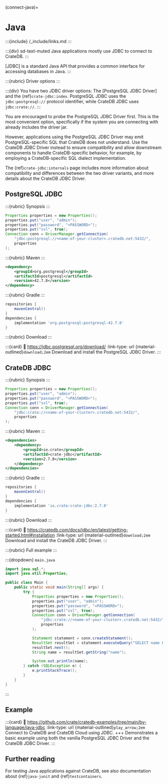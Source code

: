 (connect-java)=

# Java

:::{include} /_include/links.md
:::

:::{div} sd-text-muted
Java applications mostly use JDBC to connect to CrateDB.
:::

[JDBC] is a standard Java API that provides a common interface for accessing
databases in Java.
:::

:::{rubric} Driver options
:::

:::{div}
You have two JDBC driver options: The [PostgreSQL
JDBC Driver] and the {ref}`crate-jdbc:index`.
PostgreSQL JDBC uses the `jdbc:postgresql://` protocol identifier,
while CrateDB JDBC uses `jdbc:crate://`.
:::

You are encouraged to probe the PostgreSQL JDBC Driver first. This is the
most convenient option, specifically if the system you are connecting with
already includes the driver jar.

However, applications using the PostgreSQL JDBC Driver may emit PostgreSQL-specific
SQL that CrateDB does not understand. Use the CrateDB JDBC Driver instead
to ensure compatibility and allow downstream components to handle
CrateDB-specific behavior, for example, by employing a CrateDB-specific
SQL dialect implementation.

The {ref}`crate-jdbc:internals` page includes more information
about compatibility and differences between the two driver variants,
and more details about the CrateDB JDBC Driver.


## PostgreSQL JDBC

:::{rubric} Synopsis
:::

```java
Properties properties = new Properties();
properties.put("user", "admin");
properties.put("password", "<PASSWORD>");
properties.put("ssl", true);
Connection conn = DriverManager.getConnection(
    "jdbc:postgresql://<name-of-your-cluster>.cratedb.net:5432/",
    properties
);
```

:::{rubric} Maven
:::

```xml
<dependency>
    <groupId>org.postgresql</groupId>
    <artifactId>postgresql</artifactId>
    <version>42.7.8</version>
</dependency>
```

:::{rubric} Gradle
:::

```groovy
repositories {
    mavenCentral()
}
dependencies {
    implementation 'org.postgresql:postgresql:42.7.8'
}
```

:::{rubric} Download
:::

:::{card}
:link: https://jdbc.postgresql.org/download/
:link-type: url
{material-outlined}`download;2em`
Download and install the PostgreSQL JDBC Driver.
:::

## CrateDB JDBC

:::{rubric} Synopsis
:::

```java
Properties properties = new Properties();
properties.put("user", "admin");
properties.put("password", "<PASSWORD>");
properties.put("ssl", true);
Connection conn = DriverManager.getConnection(
    "jdbc:crate://<name-of-your-cluster>.cratedb.net:5432/",
    properties
);
```

:::{rubric} Maven
:::

```xml
<dependencies>
    <dependency>
        <groupId>io.crate</groupId>
        <artifactId>crate-jdbc</artifactId>
        <version>2.7.0</version>
    </dependency>
</dependencies>
```

:::{rubric} Gradle
:::

```groovy
repositories {
    mavenCentral()
}
dependencies {
    implementation 'io.crate:crate-jdbc:2.7.0'
}
```

:::{rubric} Download
:::

:::{card}
:link: https://cratedb.com/docs/jdbc/en/latest/getting-started.html#installation
:link-type: url
{material-outlined}`download;2em`
Download and install the CrateDB JDBC Driver.
:::

:::{rubric} Full example
:::

:::{dropdown} `main.java`
```java
import java.sql.*;
import java.util.Properties;

public class Main {
    public static void main(String[] args) {
        try {
            Properties properties = new Properties();
            properties.put("user", "admin");
            properties.put("password", "<PASSWORD>");
            properties.put("ssl", true);
            Connection conn = DriverManager.getConnection(
                "jdbc:crate://<name-of-your-cluster>.cratedb.net:5432/",
                properties
            );

            Statement statement = conn.createStatement();
            ResultSet resultSet = statement.executeQuery("SELECT name FROM sys.cluster");
            resultSet.next();
            String name = resultSet.getString("name");

            System.out.println(name);
        } catch (SQLException e) {
            e.printStackTrace();
        }
    }
}
```
:::

## Example

:::{card}
:link: https://github.com/crate/cratedb-examples/tree/main/by-language/java-jdbc
:link-type: url
{material-outlined}`play_arrow;2em`
Connect to CrateDB and CrateDB Cloud using JDBC.
+++
Demonstrates a basic example using both the vanilla PostgreSQL JDBC Driver
and the CrateDB JDBC Driver.
:::

## Further reading

For testing Java applications against CrateDB, see also documentation
about {ref}`java-junit` and {ref}`testcontainers`.
